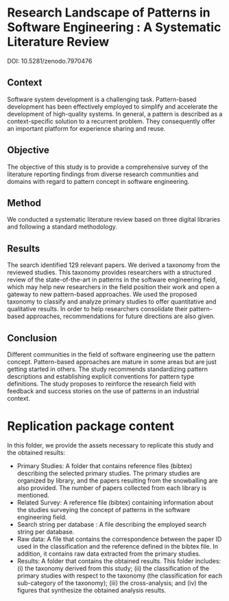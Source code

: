 # Research Landscape of Patterns in Software Engineering : A Systematic Literature Review 
 DOI: 10.5281/zenodo.7970476
## Context
Software system development is a challenging task. Pattern-based development has been effectively employed to simplify and accelerate the development of high-quality systems. In general, a pattern is described as a context-specific solution to a recurrent problem. They consequently offer an important platform for experience sharing and reuse.
## Objective 
The objective of this study is to provide a comprehensive survey of the literature reporting findings from diverse research communities and domains with regard to pattern concept in software engineering.
## Method
We conducted a systematic literature review based on three digital libraries and following a standard methodology.
## Results 
The search identified 129 relevant papers. We derived a taxonomy from the reviewed studies. This taxonomy provides researchers with a structured review of the state-of-the-art in patterns in the software engineering field, which may help new researchers in the field position their work and open a gateway to new pattern-based approaches. We used the proposed taxonomy to classify and analyze primary studies to offer quantitative and qualitative results. In order to help researchers consolidate their pattern-based approaches, recommendations for future directions are also given.
## Conclusion
Different communities in the field of software engineering use the pattern concept. Pattern-based approaches are mature in some areas but are just getting started in others. The study recommends standardizing pattern descriptions and establishing explicit conventions for pattern type definitions. The study proposes to reinforce the research field with feedback and success stories on the use of patterns in an industrial context.
# Replication package content
In this folder, we provide the assets necessary to replicate this study and the obtained results:
* Primary Studies: A folder that contains reference files (bibtex) describing the selected primary studies. The primary studies are organized by library, and the papers resulting from the snowballing are also provided. The number of papers collected from each library is mentioned.
* Related Survey: A reference file (bibtex) containing information about the studies surveying the concept of patterns in the software engineering field.
* Search string per database : A file describing the employed search string per database.
* Raw data: A file that contains the correspondence between the paper ID used in the classification and the reference defined in the bibtex file. In addition, it contains raw data extracted from the primary studies.
* Results: A folder that contains the obtained results. This folder includes: (i) the taxonomy derived from this study; (ii) the classification of the primary studies with respect to the taxonomy (the classification for each sub-category of the taxonomy); (iii) the cross-analysis; and (iv) the figures that synthesize the obtained analysis results.
